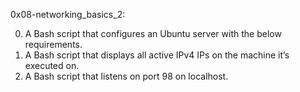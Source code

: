 0x08-networking_basics_2:

0. A Bash script that configures an Ubuntu server with the below requirements.
1. A Bash script that displays all active IPv4 IPs on the machine it’s executed on.
2. A Bash script that listens on port 98 on localhost.
